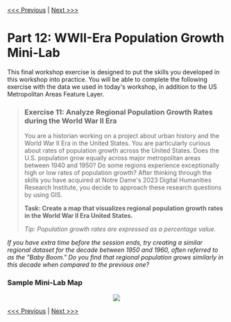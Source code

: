 [<<< Previous](k.md) | [Next >>>](m.md)  

# Part 12: WWII-Era Population Growth Mini-Lab

This final workshop exercise is designed to put the skills you developed in this workshop into practice. You will be able to complete the following exercise with the data we used in today's workshop, in addition to the US Metropolitan Areas Feature Layer.

> ### Exercise 11: Analyze Regional Population Growth Rates during the World War II Era
>
> You are a historian working on a project about urban history and the World War II Era in the United States. You are particularly curious about rates of population growth across the United States. Does the U.S. population grow equally across major metropolitan areas between 1940 and 1950? Do some regions experience exceptionally high or low rates of population growth? After thinking through the skills you have acquired at Notre Dame's 2023 Digital Humanities Research Institute, you decide to approach these research questions by using GIS.
> 
> **Task: Create a map that visualizes regional population growth rates in the World War II Era United States.**
>
> *Tip: Population growth rates are expressed as a percentage value.*

*If you have extra time before the session ends, try creating a similar regional dataset for the decade between 1950 and 1960, often referred to as the "Baby Boom." Do you find that regional population grows similarly in this decade when compared to the previous one?*

### Sample Mini-Lab Map

<p align="center">
  <img src="https://github.com/jacobmswisher/ArcGIS-Online-for-the-Digital-Humanist/blob/main/Sections/Images/Figure%2085.jpg">
</p>

[<<< Previous](k.md) | [Next >>>](m.md)  
